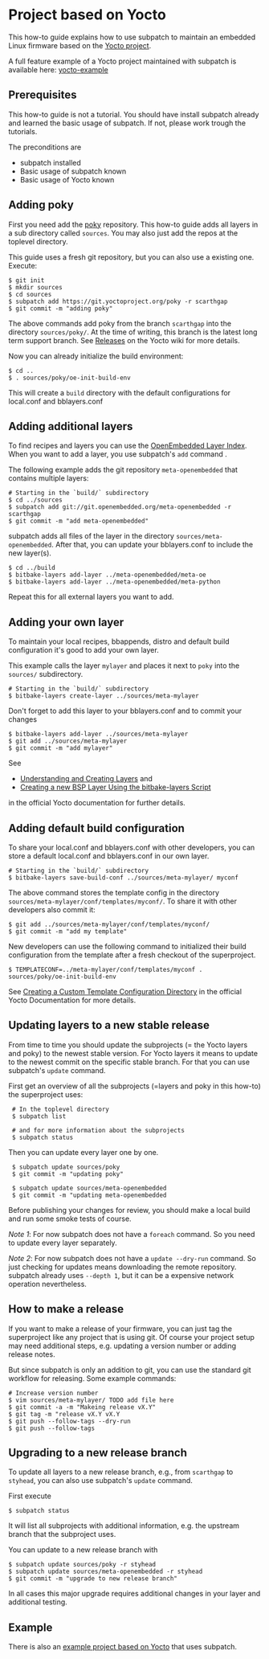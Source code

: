 # Project based on Yocto

This how-to guide explains how to use subpatch to maintain an embedded Linux
firmware based on the [Yocto project](https://yoctoproject.org/).

A full feature example of a Yocto project maintained with subpatch is available
here: [yocto-example](https://github.com/subpatch/example-yocto)


## Prerequisites

This how-to guide is not a tutorial. You should have install subpatch already
and learned the basic usage of subpatch. If not, please work trough the
tutorials.

The preconditions are

* subpatch installed
* Basic usage of subpatch known
* Basic usage of Yocto known


## Adding poky

First you need add the [poky](https://git.yoctoproject.org/poky/) repository.
This how-to guide adds all layers in a sub directory called `sources`. You may
also just add the repos at the toplevel directory.

This guide uses a fresh git repository, but you can also use a existing one.
Execute:

    $ git init
    $ mkdir sources
    $ cd sources
    $ subpatch add https://git.yoctoproject.org/poky -r scarthgap
    $ git commit -m "adding poky"

The above commands add poky from the branch `scarthgap` into the directory
`sources/poky/`. At the time of writing, this branch is the latest long term
support branch. See
[Releases](https://wiki.yoctoproject.org/wiki/Releases) on the Yocto wiki for
more details.

Now you can already initialize the build environment:

    $ cd ..
    $ . sources/poky/oe-init-build-env

This will create a `build` directory with the default configurations for
local.conf and bblayers.conf


## Adding additional layers

To find recipes and layers you can use the
[OpenEmbedded Layer Index](https://layers.openembedded.org).
When you want to add a layer, you use subpatch's `add` command .

The following example adds the git repository `meta-openembedded` that contains
multiple layers:

    # Starting in the `build/` subdirectory
    $ cd ../sources
    $ subpatch add git://git.openembedded.org/meta-openembedded -r scarthgap
    $ git commit -m "add meta-openembedded"

subpatch adds all files of the layer in the directory
`sources/meta-openembedded`.  After that, you can update your bblayers.conf to
include the new layer(s).

    $ cd ../build
    $ bitbake-layers add-layer ../meta-openembedded/meta-oe
    $ bitbake-layers add-layer ../meta-openembedded/meta-python

Repeat this for all external layers you want to add.


## Adding your own layer

To maintain your local recipes, bbappends, distro and default build
configuration it's good to add your own layer.

This example calls the layer `mylayer` and places it next to `poky` into the
`sources/` subdirectory.

    # Starting in the `build/` subdirectory
    $ bitbake-layers create-layer ../sources/meta-mylayer

Don't forget to add this layer to your bblayers.conf and to commit your changes

    $ bitbake-layers add-layer ../sources/meta-mylayer
    $ git add ../sources/meta-mylayer
    $ git commit -m "add mylayer"

See

* [Understanding and Creating Layers](https://docs.yoctoproject.org/dev/dev-manual/layers.html#understanding-and-creating-layers) and
* [Creating a new BSP Layer Using the bitbake-layers Script](https://docs.yoctoproject.org/dev/bsp-guide/bsp.html#creating-a-new-bsp-layer-using-the-bitbake-layers-script)

in the official Yocto documentation for further details.


## Adding default build configuration

To share your local.conf and bblayers.conf with other developers, you can store
a default local.conf and bblayers.conf in our own layer.

    # Starting in the `build/` subdirectory
    $ bitbake-layers save-build-conf ../sources/meta-mylayer/ myconf

The above command stores the template config in the directory
`sources/meta-mylayer/conf/templates/myconf/`. To share it with other
developers also commit it:

    $ git add ../sources/meta-mylayer/conf/templates/myconf/
    $ git commit -m "add my template"

New developers can use the following command to initialized their build
configuration from the template after a fresh checkout of the superproject.

    $ TEMPLATECONF=../meta-mylayer/conf/templates/myconf . sources/poky/oe-init-build-env

See [Creating a Custom Template Configuration Directory](https://docs.yoctoproject.org/next/dev-manual/custom-template-configuration-directory.html)
in the official Yocto Documentation for more details.


## Updating layers to a new stable release

From time to time you should update the subprojects (= the Yocto layers and
poky) to the newest stable version. For Yocto layers it means to update
to the newest commit on the specific stable branch.  For that you can use
subpatch's `update` command.

First get an overview of all the subprojects (=layers and poky in this how-to)
the superproject uses:

     # In the toplevel directory
     $ subpatch list

     # and for more information about the subprojects
     $ subpatch status

Then you can update every layer one by one.

     $ subpatch update sources/poky
     $ git commit -m "updating poky"

     $ subpatch update sources/meta-openembedded
     $ git commit -m "updating meta-openembedded

Before publishing your changes for review, you should make a local build and
run some smoke tests of course.

*Note 1*: For now subpatch does not have a `foreach` command. So you need to
update every layer separately.

*Note 2*: For now subpatch does not have a `update --dry-run` command. So just
checking for updates means downloading the remote repository. subpatch already
uses `--depth 1`, but it can be a expensive network operation nevertheless.


## How to make a release

If you want to make a release of your firmware, you can just tag the
superproject like any project that is using git. Of course your project setup
may need additional steps, e.g. updating a version number or adding release
notes.

But since subpatch is only an addition to git, you can use the standard git
workflow for releasing. Some example commands:

    # Increase version number
    $ vim sources/meta-mylayer/ TODO add file here
    $ git commit -a -m "Makeing release vX.Y"
    $ git tag -m "release vX.Y vX.Y
    $ git push --follow-tags --dry-run
    $ git push --follow-tags


## Upgrading to a new release branch

To update all layers to a new release branch, e.g., from `scarthgap` to
`styhead`, you can also use subpatch's `update` command.

First execute

    $ subpatch status

It will list all subprojects with additional information, e.g. the upstream
branch that the subproject uses.

You can update to a new release branch with

    $ subpatch update sources/poky -r styhead
    $ subpatch update sources/meta-openembedded -r styhead
    $ git commit -m "upgrade to new release branch"

In all cases this major upgrade requires additional changes in your layer and
additional testing.


## Example

There is also an
[example project based on Yocto](https://github.com/subpatch/example-yocto)
that uses subpatch.
